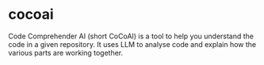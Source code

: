 # cocoai
Code Comprehender AI (short CoCoAI) is a tool to help you understand the code in a given repository. It uses LLM to analyse code and explain how the various parts are working together.
